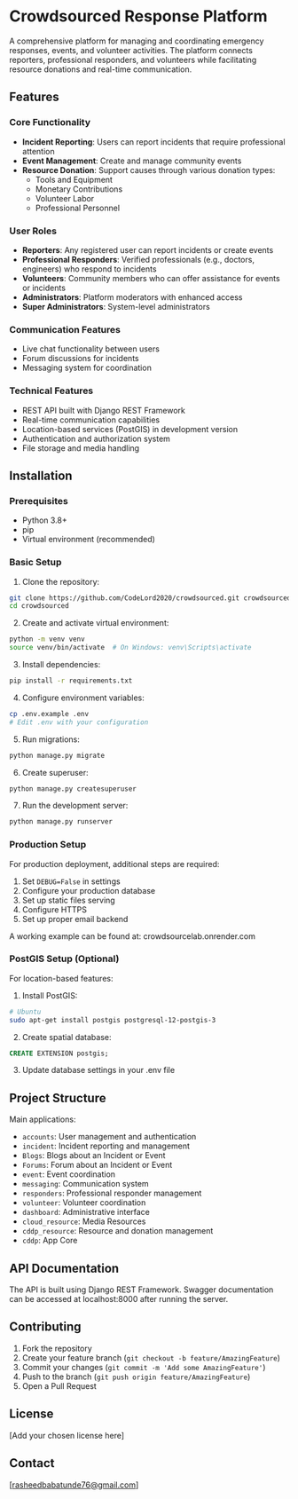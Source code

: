 # Crowdsourced Response Platform

A comprehensive platform for managing and coordinating emergency responses, events, and volunteer activities. The platform connects reporters, professional responders, and volunteers while facilitating resource donations and real-time communication.

## Features

### Core Functionality
- **Incident Reporting**: Users can report incidents that require professional attention
- **Event Management**: Create and manage community events
- **Resource Donation**: Support causes through various donation types:
  - Tools and Equipment
  - Monetary Contributions
  - Volunteer Labor
  - Professional Personnel

### User Roles
- **Reporters**: Any registered user can report incidents or create events
- **Professional Responders**: Verified professionals (e.g., doctors, engineers) who respond to incidents
- **Volunteers**: Community members who can offer assistance for events or incidents
- **Administrators**: Platform moderators with enhanced access
- **Super Administrators**: System-level administrators

### Communication Features
- Live chat functionality between users
- Forum discussions for incidents
- Messaging system for coordination

### Technical Features
- REST API built with Django REST Framework
- Real-time communication capabilities
- Location-based services (PostGIS) in development version
- Authentication and authorization system
- File storage and media handling

## Installation

### Prerequisites
- Python 3.8+
- pip
- Virtual environment (recommended)

### Basic Setup
1. Clone the repository:
```bash
git clone https://github.com/CodeLord2020/crowdsourced.git crowdsourced
cd crowdsourced
```

2. Create and activate virtual environment:
```bash
python -m venv venv
source venv/bin/activate  # On Windows: venv\Scripts\activate
```

3. Install dependencies:
```bash
pip install -r requirements.txt
```

4. Configure environment variables:
```bash
cp .env.example .env
# Edit .env with your configuration
```

5. Run migrations:
```bash
python manage.py migrate
```

6. Create superuser:
```bash
python manage.py createsuperuser
```

7. Run the development server:
```bash
python manage.py runserver
```

### Production Setup

For production deployment, additional steps are required:

1. Set `DEBUG=False` in settings
2. Configure your production database
3. Set up static files serving
4. Configure HTTPS
5. Set up proper email backend

A working example can be found at: crowdsourcelab.onrender.com

### PostGIS Setup (Optional)

For location-based features:

1. Install PostGIS:
```bash
# Ubuntu
sudo apt-get install postgis postgresql-12-postgis-3
```

2. Create spatial database:
```sql
CREATE EXTENSION postgis;
```

3. Update database settings in your .env file

## Project Structure

Main applications:
- `accounts`: User management and authentication
- `incident`: Incident reporting and management
- `Blogs`: Blogs about an Incident or Event
- `Forums`: Forum about an Incident or Event
- `event`: Event coordination
- `messaging`: Communication system
- `responders`: Professional responder management
- `volunteer`: Volunteer coordination
- `dashboard`: Administrative interface
- `cloud_resource`: Media Resources
- `cddp_resource`: Resource and donation management
- `cddp`: App Core

## API Documentation

The API is built using Django REST Framework. Swagger documentation can be accessed at localhost:8000 after running the server.

## Contributing

1. Fork the repository
2. Create your feature branch (`git checkout -b feature/AmazingFeature`)
3. Commit your changes (`git commit -m 'Add some AmazingFeature'`)
4. Push to the branch (`git push origin feature/AmazingFeature`)
5. Open a Pull Request

## License

[Add your chosen license here]

## Contact

[rasheedbabatunde76@gmail.com]
